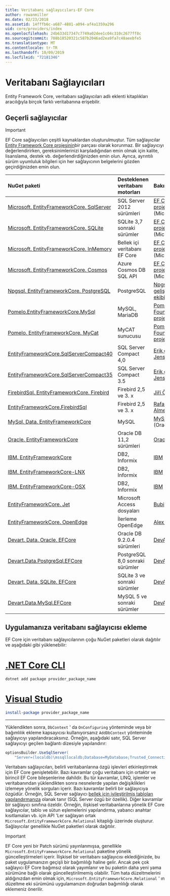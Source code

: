 ```yaml
---
title: Veritabanı sağlayıcıları-EF Core
author: rowanmiller
ms.date: 02/23/2018
ms.assetid: 14fffb6c-a687-4881-a094-af4a1359a296
uid: core/providers/index
ms.openlocfilehash: 24b633d17347c7749a02dee1c04c310c2677ff8c
ms.sourcegitcommit: 708b18520321c587b2046ad2ea9fa7c48aeebfe5
ms.translationtype: MT
ms.contentlocale: tr-TR
ms.lasthandoff: 10/09/2019
ms.locfileid: "72181346"
---
```

# <a name="database-providers"></a>Veritabanı Sağlayıcıları

Entity Framework Core, veritabanı sağlayıcıları adlı eklenti kitaplıkları aracılığıyla birçok farklı veritabanına erişebilir.

## <a name="current-providers"></a>Geçerli sağlayıcılar
> [!IMPORTANT]  
> EF Core sağlayıcıları çeşitli kaynaklardan oluşturulmuştur. Tüm sağlayıcılar [Entity Framework Core projesinin](https://github.com/aspnet/EntityFrameworkCore)bir parçası olarak korunmaz. Bir sağlayıcıyı değerlendirirken, gereksinimlerinizi karşıladığından emin olmak için kalite, lisanslama, destek vb. değerlendirdiğinizden emin olun. Ayrıca, ayrıntılı sürüm uyumluluk bilgileri için her sağlayıcının belgelerini gözden geçirdiğinizden emin olun.

| NuGet paketi                                                                                                        | Desteklenen veritabanı motorları | Bakımcı/satıcı                                                           | Notlar/gereksinimler | Faydalı bağlantılar                                                                                                                                                                                       |
|:---------------------------------------------------------------------------------------------------------------------|:---------------------------|:------------------------------------------------------------------------------|:---------------------|:---------------------------------------------------------------------------------------------------------------------------------------------------------------------------------------------------|
| [Microsoft. EntityFrameworkCore. SqlServer](https://www.nuget.org/packages/Microsoft.EntityFrameworkCore.SqlServer)    | SQL Server 2012 sürümleri    | [EF Core projesi](https://github.com/aspnet/EntityFrameworkCore/) (Microsoft) |                      | [belgeler](xref:core/providers/sql-server/index)                                                                                                                                                       |
| [Microsoft. EntityFrameworkCore. SQLite](https://www.nuget.org/packages/Microsoft.EntityFrameworkCore.Sqlite)          | SQLite 3,7 sonraki sürümler         | [EF Core projesi](https://github.com/aspnet/EntityFrameworkCore/) (Microsoft) |                      | [belgeler](xref:core/providers/sqlite/index)                                                                                                                                                           |
| [Microsoft. EntityFrameworkCore. InMemory](https://www.nuget.org/packages/Microsoft.EntityFrameworkCore.InMemory)      | Bellek içi veritabanı EF Core | [EF Core projesi](https://github.com/aspnet/EntityFrameworkCore/) (Microsoft) | Yalnızca test için     | [belgeler](xref:core/providers/in-memory/index)                                                                                                                                                        |
| [Microsoft. EntityFrameworkCore. Cosmos](https://www.nuget.org/packages/Microsoft.EntityFrameworkCore.Cosmos)          | Azure Cosmos DB SQL API    | [EF Core projesi](https://github.com/aspnet/EntityFrameworkCore/) (Microsoft) |                      | [belgeler](xref:core/providers/cosmos/index)                                                                                                                                                           |
| [Npgsql. EntityFrameworkCore. PostgreSQL](https://www.nuget.org/packages/Npgsql.EntityFrameworkCore.PostgreSQL)        | PostgreSQL                 | [Npgsql geliştirme ekibi](https://github.com/npgsql)                          |                      | [belgeler](https://www.npgsql.org/efcore/index.html)                                                                                                                                                   |
| [Pomelo.EntityFrameworkCore.MySql](https://www.nuget.org/packages/Pomelo.EntityFrameworkCore.MySql)                  | MySQL, MariaDB             | [Pomelo Foundation projesi](https://github.com/PomeloFoundation)              |                      | [Benioku](https://github.com/PomeloFoundation/Pomelo.EntityFrameworkCore.MySql/blob/master/README.md)                                                                                               |
| [Pomelo. EntityFrameworkCore. MyCat](https://www.nuget.org/packages/Pomelo.EntityFrameworkCore.MyCat)                  | MyCAT sunucusu               | [Pomelo Foundation projesi](https://github.com/PomeloFoundation)              | Yalnızca ön sürüm      | [Benioku](https://github.com/PomeloFoundation/Pomelo.EntityFrameworkCore.MyCat/blob/master/README.md)                                                                                               |
| [EntityFrameworkCore.SqlServerCompact40](https://www.nuget.org/packages/EntityFrameworkCore.SqlServerCompact40)      | SQL Server Compact 4,0     | [Erik ejlskov Jensen](https://github.com/ErikEJ/)                             | .NET Framework       | [wiki](https://github.com/ErikEJ/EntityFramework.SqlServerCompact/wiki/Using-EF-Core-with-SQL-Server-Compact-in-Traditional-.NET-Applications)                                                     |
| [EntityFrameworkCore.SqlServerCompact35](https://www.nuget.org/packages/EntityFrameworkCore.SqlServerCompact35)      | SQL Server Compact 3.5     | [Erik ejlskov Jensen](https://github.com/ErikEJ/)                             | .NET Framework       | [wiki](https://github.com/ErikEJ/EntityFramework.SqlServerCompact/wiki/Using-EF-Core-with-SQL-Server-Compact-in-Traditional-.NET-Applications)                                                     |
| [FirebirdSql. EntityFrameworkCore. Firebird](https://www.nuget.org/packages/FirebirdSql.EntityFrameworkCore.Firebird/) | Firebird 2,5 ve 3. x       | [Jiří Činčura](https://github.com/cincuranet)                                 |                      | [belgeler](https://github.com/cincuranet/FirebirdSql.Data.FirebirdClient/blob/master/Provider/docs/entity-framework-core.md)                                                                           |
| [EntityFrameworkCore.FirebirdSql](https://www.nuget.org/packages/EntityFrameworkCore.FirebirdSql/)                   | Firebird 2,5 ve 3. x       | [Rafael Almeida](https://github.com/ralmsdeveloper)                           |                      | [wiki](https://github.com/ralmsdeveloper/EntityFrameworkCore.FirebirdSQL/wiki)                                                                                                                     |
| [MySql. Data. EntityFrameworkCore](https://www.nuget.org/packages/MySql.Data.EntityFrameworkCore)                      | MySQL                      | [MySQL projesi](https://dev.mysql.com) (Oracle)                               |                      | [belgeler](https://dev.mysql.com/doc/connector-net/en/connector-net-entityframework-core.html)                                                                                                         |
| [Oracle. EntityFrameworkCore](https://www.nuget.org/packages/Oracle.EntityFrameworkCore/)                             | Oracle DB 11,2 sürümleri     | [Oracle](https://www.oracle.com/technetwork/topics/dotnet/)                   | Ön sürüm           | [Websitesi](https://www.oracle.com/technetwork/topics/dotnet/)                                                                                                                                       |
| [IBM. EntityFrameworkCore](https://www.nuget.org/packages/IBM.EntityFrameworkCore)                                    | DB2, Informix              | [IBM](https://ibm.com)                                                        | Windows sürümü      | [lenemeyen](https://www.ibm.com/developerworks/community/blogs/96960515-2ea1-4391-8170-b0515d08e4da/entry/Creating_Entity_Data_Model_using_IBM_Data_Server_providers_for_Entity_Framework_Core?lang=en) |
| [IBM. EntityFrameworkCore-LNX](https://www.nuget.org/packages/IBM.EntityFrameworkCore-lnx)                            | DB2, Informix              | [IBM](https://ibm.com)                                                        | Linux sürümü        | [lenemeyen](https://www.ibm.com/developerworks/community/blogs/96960515-2ea1-4391-8170-b0515d08e4da/entry/Creating_Entity_Data_Model_using_IBM_Data_Server_providers_for_Entity_Framework_Core?lang=en) |
| [IBM. EntityFrameworkCore-OSX](https://www.nuget.org/packages/IBM.EntityFrameworkCore-osx)                            | DB2, Informix              | [IBM](https://ibm.com)                                                        | macOS sürümü        | [lenemeyen](https://www.ibm.com/developerworks/community/blogs/96960515-2ea1-4391-8170-b0515d08e4da/entry/Creating_Entity_Data_Model_using_IBM_Data_Server_providers_for_Entity_Framework_Core?lang=en) |
| [EntityFrameworkCore. Jet](https://www.nuget.org/packages/EntityFrameworkCore.Jet/)                                   | Microsoft Access dosyaları     | [Bubi](https://github.com/bubibubi)                                           | .NET Framework       | [Benioku](https://github.com/bubibubi/EntityFrameworkCore.Jet/blob/master/docs/README.md)                                                                                                           |
| [EntityFrameworkCore. OpenEdge](https://www.nuget.org/packages/EntityFrameworkCore.OpenEdge/)                         | İlerleme OpenEdge          | [Alex Wiese](https://github.com/alexwiese)                                    |                      | [Benioku](https://github.com/alexwiese/EntityFrameworkCore.OpenEdge/blob/master/README.md)                                                                                                          |
| [Devart. Data. Oracle. EFCore](https://www.nuget.org/packages/Devart.Data.Oracle.EFCore/)                               | Oracle DB 9.2.0.4 sürümleri  | [DevArt](https://www.devart.com/)                                             | Ödenmemiş                 | [belgeler](https://www.devart.com/dotconnect/oracle/docs/)                                                                                                                                             |
| [Devart.Data.PostgreSql.EFCore](https://www.nuget.org/packages/Devart.Data.PostgreSql.EFCore/)                       | PostgreSQL 8,0 sonraki sürümler     | [DevArt](https://www.devart.com/)                                             | Ödenmemiş                 | [belgeler](https://www.devart.com/dotconnect/postgresql/docs/)                                                                                                                                         |
| [Devart. Data. SQLite. EFCore](https://www.nuget.org/packages/Devart.Data.SQLite.EFCore/)                               | SQLite 3 ve sonraki sürümler           | [DevArt](https://www.devart.com/)                                             | Ödenmemiş                 | [belgeler](https://www.devart.com/dotconnect/sqlite/docs/)                                                                                                                                             |
| [Devart.Data.MySql.EFCore](https://www.nuget.org/packages/Devart.Data.MySql.EFCore/)                                 | MySQL 5 ve sonraki sürümler            | [DevArt](https://www.devart.com/)                                             | Ödenmemiş                 | [belgeler](https://www.devart.com/dotconnect/mysql/docs/)                                                                                                                                              |

## <a name="adding-a-database-provider-to-your-application"></a>Uygulamanıza veritabanı sağlayıcısı ekleme

EF Core için veritabanı sağlayıcılarının çoğu NuGet paketleri olarak dağıtılır ve aşağıdaki gibi yüklenebilir:

# <a name="net-core-clitabdotnet-core-cli"></a>[.NET Core CLI](#tab/dotnet-core-cli)

``` console
dotnet add package provider_package_name
```

# <a name="visual-studiotabvs"></a>[Visual Studio](#tab/vs)

``` powershell
install-package provider_package_name
```

***

Yüklendikten sonra, `DbContext` ' da `OnConfiguring` yönteminde veya bir bağımlılık ekleme kapsayıcısı kullanıyorsanız `AddDbContext` yönteminde sağlayıcıyı yapılandıracaksınız.
Örneğin, aşağıdaki satır, SQL Server sağlayıcıyı geçilen bağlantı dizesiyle yapılandırır:

``` csharp
optionsBuilder.UseSqlServer(
    "Server=(localdb)\mssqllocaldb;Database=MyDatabase;Trusted_Connection=True;");
```  

Veritabanı sağlayıcıları, belirli veritabanlarına özgü işlevleri etkinleştirmek için EF Core genişletebilir.
Bazı kavramlar çoğu veritabanı için ortaktır ve birincil EF Core bileşenlerine dahildir.
Bu tür kavramlar, LINQ, işlemler ve veritabanından yüklendikten sonra nesnelerde yapılan değişiklikleri izlemeye yönelik sorguları içerir.
Bazı kavramlar belirli bir sağlayıcıya özgüdür.
Örneğin, SQL Server sağlayıcı [bellek için iyileştirilmiş tabloları yapılandırmanıza](xref:core/providers/sql-server/memory-optimized-tables) olanak tanır (SQL Server özgü bir özellik).
Diğer kavramlar bir sağlayıcı sınıfına özeldir.
Örneğin, ilişkisel veritabanlarına yönelik EF Core sağlayıcılar, tablo ve sütun eşlemelerini yapılandırma, yabancı anahtar kısıtlamaları vb. için API 'Ler sağlayan ortak `Microsoft.EntityFrameworkCore.Relational` kitaplığı üzerinde oluşturur. Sağlayıcılar genellikle NuGet paketleri olarak dağıtılır.

> [!IMPORTANT]  
> EF Core yeni bir Patch sürümü yayınlanmışsa, genellikle `Microsoft.EntityFrameworkCore.Relational` paketine yönelik güncelleştirmeleri içerir.
> İlişkisel bir veritabanı sağlayıcısı eklediğinizde, bu paket uygulamanızın geçişli bir bağımlılığı haline gelir.
> Ancak pek çok sağlayıcı EF Core bağımsız olarak yayımlanır ve bu paketin daha yeni yama sürümüne bağlı olarak güncelleştirilmemiş olabilir.
> Tüm hata düzeltmelerini aldığınızdan emin olmak için, `Microsoft.EntityFrameworkCore.Relational` ' ın düzeltme eki sürümünü uygulamanızın doğrudan bağımlılığı olarak eklemeniz önerilir.
